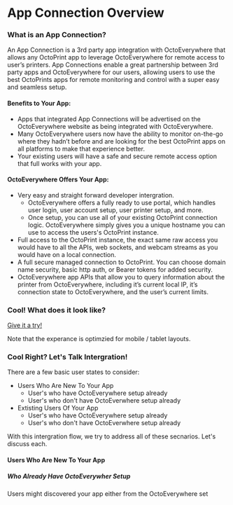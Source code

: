 # App Connection Overview

### What is an App Connection?

An App Connection is a 3rd party app integration with OctoEverywhere that allows any OctoPrint app to leverage OctoEverywhere for remote access to user’s printers. App Connections enable a great partnership between 3rd party apps and OctoEverywhere for our users, allowing users to use the best OctoPrints apps for remote monitoring and control with a super easy and seamless setup.

#### Benefits to Your App:
- Apps that integrated App Connections will be advertised on the OctoEverywhere website as being integrated with OctoEverywhere.
- Many OctoEverywhere users now have the ability to monitor on-the-go where they hadn’t before and are looking for the best OctoPrint apps on all platforms to make that experience better.
- Your existing users will have a safe and secure remote access option that full works with your app.

#### OctoEverywhere Offers Your App:
- Very easy and straight forward developer intergration.
  - OctoEverywhere offers a fully ready to use portal, which handles user login, user account setup, user printer setup, and more.
  - Once setup, you can use all of your existing OctoPrint connection logic. OctoEverywhere simply gives you a unique hostname you can use to access the users's OctoPrint instance.
-	Full access to the OctoPrint instance, the exact same raw access you would have to all the APIs, web sockets, and webcam streams as you would have on a local connection. 
-	A full secure managed connection to OctoPrint. You can choose domain name security, basic http auth, or Bearer tokens for added security. 
-	OctoEverywhere app APIs that allow you to query information about the printer from OctoEverywhere, including it’s current local IP, it’s connection state to OctoEverywhere, and the user’s current limits.

### Cool! What does it look like?

[Give it a try!](https://octoeverywhere.com/appportal/v1/?appid=devtest&authType=none) 

Note that the experance is optimzied for mobile / tablet layouts.

### Cool Right? Let's Talk Intergration!

There are a few basic user states to consider:

- Users Who Are New To Your App
  - User's who have OctoEverywhere setup already
  - User's who don't have OctoEverwhere setup already
- Extisting Users Of Your App
  - User's who have OctoEverywhere setup already
  - User's who don't have OctoEverwhere setup already

With this intergration flow, we try to address all of these secnarios. Let's discuss each.

#### Users Who Are New To Your App

##### Who Already Have OctoEverywher Setup

Users might discovered your app either from the OctoEverywhere set
